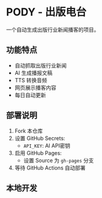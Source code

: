 # PODY - 出版电台

一个自动生成出版行业新闻播客的项目。

## 功能特点

- 自动抓取出版行业新闻
- AI 生成播报文稿
- TTS 转换音频
- 网页展示播客内容
- 每日自动更新

## 部署说明

1. Fork 本仓库
2. 设置 GitHub Secrets:
   - `API_KEY`: AI API密钥
3. 启用 GitHub Pages:
   - 设置 Source 为 `gh-pages` 分支
4. 等待 GitHub Actions 自动部署

## 本地开发
